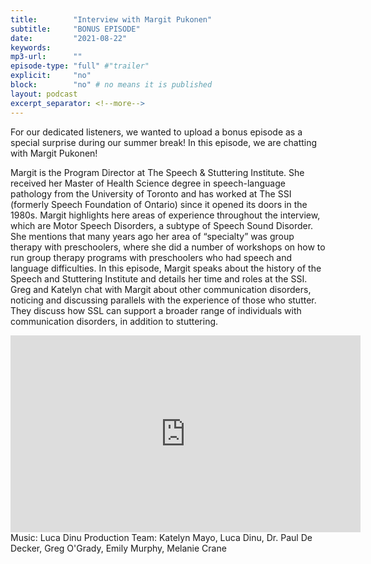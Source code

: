 ```yaml
---
title:        "Interview with Margit Pukonen"
subtitle:     "BONUS EPISODE"
date:         "2021-08-22"
keywords:
mp3-url:      ""
episode-type: "full" #"trailer"
explicit:     "no"
block:        "no" # no means it is published
layout: podcast
excerpt_separator: <!--more-->
---
```

For our dedicated listeners, we wanted to upload a bonus episode as a special surprise during our summer break! In this episode, we are chatting with Margit Pukonen!

Margit is the Program Director at The Speech & Stuttering Institute.  She received her Master of Health Science degree in speech-language pathology from the University of Toronto and has worked at The SSI (formerly Speech Foundation of Ontario) since it opened its doors in the 1980s. Margit highlights here areas of experience throughout the interview, which are Motor Speech Disorders, a subtype of Speech Sound Disorder. She mentions that many years ago her area of “specialty” was group therapy with preschoolers, where she did a number of workshops on how to run group therapy programs with preschoolers who had speech and language difficulties. In this episode, Margit speaks about the history of the Speech and Stuttering Institute and details her time and roles at the SSI. Greg and Katelyn chat with Margit about other communication disorders, noticing and discussing parallels with the experience of those who stutter. They discuss how SSL can support a broader range of individuals with communication disorders, in addition to stuttering.

<iframe width="560" height="315" src="https://www.youtube.com/embed/y_GZBF175tg" title="YouTube video player" frameborder="0" allow="accelerometer; autoplay; clipboard-write; encrypted-media; gyroscope; picture-in-picture" allowfullscreen></iframe>
<!--more-->
Music: Luca Dinu
<!--more-->
Production Team: Katelyn Mayo, Luca Dinu, Dr. Paul De Decker, Greg O'Grady, Emily Murphy, Melanie Crane
